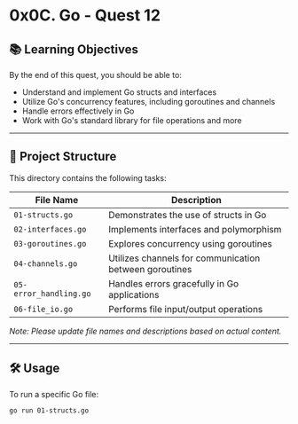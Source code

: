 # 0x0C. Go - Quest 12

## 📚 Learning Objectives

By the end of this quest, you should be able to:

- Understand and implement Go structs and interfaces
- Utilize Go's concurrency features, including goroutines and channels
- Handle errors effectively in Go
- Work with Go's standard library for file operations and more

---

## 📁 Project Structure

This directory contains the following tasks:

| File Name           | Description                                      |
|---------------------|--------------------------------------------------|
| `01-structs.go`     | Demonstrates the use of structs in Go            |
| `02-interfaces.go`  | Implements interfaces and polymorphism           |
| `03-goroutines.go`  | Explores concurrency using goroutines            |
| `04-channels.go`    | Utilizes channels for communication between goroutines |
| `05-error_handling.go` | Handles errors gracefully in Go applications  |
| `06-file_io.go`     | Performs file input/output operations            |

*Note: Please update file names and descriptions based on actual content.*

---

## 🛠️ Usage

To run a specific Go file:

```bash
go run 01-structs.go

